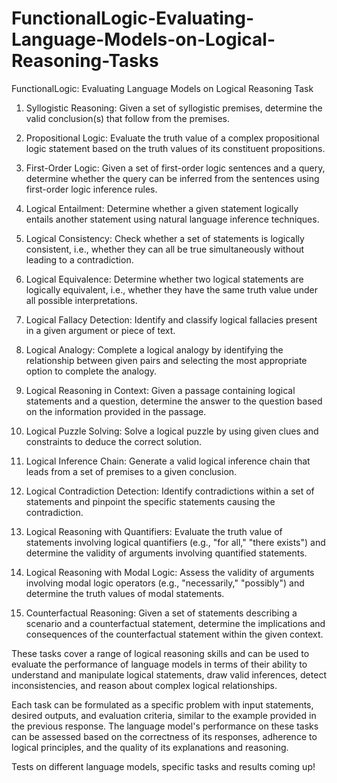 # FunctionalLogic-Evaluating-Language-Models-on-Logical-Reasoning-Tasks
FunctionalLogic: Evaluating Language Models on Logical Reasoning Task


1. Syllogistic Reasoning: Given a set of syllogistic premises, determine the valid conclusion(s) that follow from the premises.

2. Propositional Logic: Evaluate the truth value of a complex propositional logic statement based on the truth values of its constituent propositions.

3. First-Order Logic: Given a set of first-order logic sentences and a query, determine whether the query can be inferred from the sentences using first-order logic inference rules.

4. Logical Entailment: Determine whether a given statement logically entails another statement using natural language inference techniques.

5. Logical Consistency: Check whether a set of statements is logically consistent, i.e., whether they can all be true simultaneously without leading to a contradiction.

6. Logical Equivalence: Determine whether two logical statements are logically equivalent, i.e., whether they have the same truth value under all possible interpretations.

7. Logical Fallacy Detection: Identify and classify logical fallacies present in a given argument or piece of text.

8. Logical Analogy: Complete a logical analogy by identifying the relationship between given pairs and selecting the most appropriate option to complete the analogy.

9. Logical Reasoning in Context: Given a passage containing logical statements and a question, determine the answer to the question based on the information provided in the passage.

10. Logical Puzzle Solving: Solve a logical puzzle by using given clues and constraints to deduce the correct solution.

11. Logical Inference Chain: Generate a valid logical inference chain that leads from a set of premises to a given conclusion.

12. Logical Contradiction Detection: Identify contradictions within a set of statements and pinpoint the specific statements causing the contradiction.

13. Logical Reasoning with Quantifiers: Evaluate the truth value of statements involving logical quantifiers (e.g., "for all," "there exists") and determine the validity of arguments involving quantified statements.

14. Logical Reasoning with Modal Logic: Assess the validity of arguments involving modal logic operators (e.g., "necessarily," "possibly") and determine the truth values of modal statements.

15. Counterfactual Reasoning: Given a set of statements describing a scenario and a counterfactual statement, determine the implications and consequences of the counterfactual statement within the given context.

These tasks cover a range of logical reasoning skills and can be used to evaluate the performance of language models in terms of their ability to understand and manipulate logical statements, draw valid inferences, detect inconsistencies, and reason about complex logical relationships.

Each task can be formulated as a specific problem with input statements, desired outputs, and evaluation criteria, similar to the example provided in the previous response. The language model's performance on these tasks can be assessed based on the correctness of its responses, adherence to logical principles, and the quality of its explanations and reasoning.

Tests on different language models, specific tasks and results coming up!



